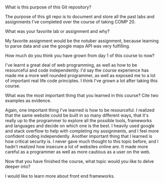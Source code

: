 What is this purpose of this Git repository? 

The purpose of this git repo is to document and store all the past labs and assignments I've completed over the course of taking COMP 20.

What was your favorite lab or assignment and why?

My favorite assignment would be the notuber assignment, because learning to parse data and use the google maps API was very fulfilling.

How much do you think you have grown from day 1 of this course to now?

I've learnt a great deal of web programming, as well as how to be resourceful and code independently. I'd say the course experience has made me a more well rounded programmer, as well as exposed me to a lot of important real life code principles. I think I've grown a lot after taking this course.

What was the most important thing that you learned in this course? Cite two examples as evidence.

Again, one important thing I've learned is how to be resourceful. I realized that the same website could be built in so many different ways, that it's really up to the programmer to explore all the possible tools, frameworks and languages and decide on which one is the best. I heavily used google and stack overflow to help with completing my assignments, and I feel more confident coding independently. Another important thing that I learned is how critical security is. I never gave much thought to this topic before, and I hadn't realized how insecure a lot of websites online are. It made more careful as a programmer as well as more cautious as a user on the web.

Now that you have finished the course, what topic would you like to delve deeper into?

I would like to learn more about front end frameworks.
